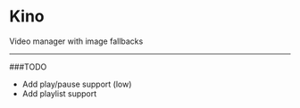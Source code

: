 Kino
====

Video manager with image fallbacks


---

###TODO
 + Add play/pause support (low)
 + Add playlist support